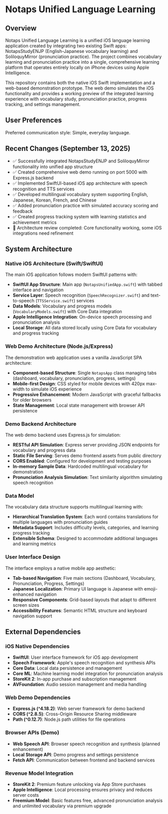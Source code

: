 # Notaps Unified Language Learning

## Overview

Notaps Unified Language Learning is a unified iOS language learning application created by integrating two existing Swift apps: NotapsStudyENJP (English-Japanese vocabulary learning) and SoliloquyMirror (pronunciation practice). The project combines vocabulary learning and pronunciation practice into a single, comprehensive learning platform that operates entirely locally on iPhone devices using Apple Intelligence.

This repository contains both the native iOS Swift implementation and a web-based demonstration prototype. The web demo simulates the iOS functionality and provides a working preview of the integrated learning experience with vocabulary study, pronunciation practice, progress tracking, and settings management.

## User Preferences

Preferred communication style: Simple, everyday language.

## Recent Changes (September 13, 2025)

- ✅ Successfully integrated NotapsStudyENJP and SoliloquyMirror functionality into unified app structure
- ✅ Created comprehensive web demo running on port 5000 with Express.js backend
- ✅ Implemented SwiftUI-based iOS app architecture with speech recognition and TTS services
- ✅ Developed multilingual vocabulary system supporting English, Japanese, Korean, French, and Chinese
- ✅ Added pronunciation practice with simulated accuracy scoring and feedback
- ✅ Created progress tracking system with learning statistics and achievement metrics
- 🔧 Architecture review completed: Core functionality working, some iOS integrations need refinement

## System Architecture

### Native iOS Architecture (Swift/SwiftUI)
The main iOS application follows modern SwiftUI patterns with:

- **SwiftUI App Structure**: Main app (`NotapsUnifiedApp.swift`) with tabbed interface and navigation
- **Service Layer**: Speech recognition (`SpeechRecognizer.swift`) and text-to-speech (`TTSService.swift`) services
- **Data Models**: Vocabulary and progress models (`VocabularyModels.swift`) with Core Data integration
- **Apple Intelligence Integration**: On-device speech processing and pronunciation analysis
- **Local Storage**: All data stored locally using Core Data for vocabulary and progress tracking

### Web Demo Architecture (Node.js/Express)
The demonstration web application uses a vanilla JavaScript SPA architecture:

- **Component-based Structure**: Single `NotapsApp` class managing tabs (dashboard, vocabulary, pronunciation, progress, settings)
- **Mobile-first Design**: CSS styled for mobile devices with 420px max-width to simulate iOS experience
- **Progressive Enhancement**: Modern JavaScript with graceful fallbacks for older browsers
- **State Management**: Local state management with browser API persistence

### Demo Backend Architecture
The web demo backend uses Express.js for simulation:

- **RESTful API Simulation**: Express server providing JSON endpoints for vocabulary and progress data
- **Static File Serving**: Serves demo frontend assets from public directory
- **CORS Enabled**: Configured for development and testing purposes
- **In-memory Sample Data**: Hardcoded multilingual vocabulary for demonstration
- **Pronunciation Analysis Simulation**: Text similarity algorithm simulating speech recognition

### Data Model
The vocabulary data structure supports multilingual learning with:

- **Hierarchical Translation System**: Each word contains translations for multiple languages with pronunciation guides
- **Metadata Support**: Includes difficulty levels, categories, and learning progress tracking
- **Extensible Schema**: Designed to accommodate additional languages and learning metrics

### User Interface Design
The interface employs a native mobile app aesthetic:

- **Tab-based Navigation**: Five main sections (Dashboard, Vocabulary, Pronunciation, Progress, Settings)
- **Japanese Localization**: Primary UI language is Japanese with emoji-enhanced navigation
- **Responsive Components**: Grid-based layouts that adapt to different screen sizes
- **Accessibility Features**: Semantic HTML structure and keyboard navigation support

## External Dependencies

### iOS Native Dependencies
- **SwiftUI**: User interface framework for iOS app development
- **Speech Framework**: Apple's speech recognition and synthesis APIs
- **Core Data**: Local data persistence and management
- **Core ML**: Machine learning model integration for pronunciation analysis
- **StoreKit 2**: In-app purchase and subscription management
- **AVFoundation**: Audio session management and media handling

### Web Demo Dependencies
- **Express.js (^4.18.2)**: Web server framework for demo backend
- **CORS (^2.8.5)**: Cross-Origin Resource Sharing middleware
- **Path (^0.12.7)**: Node.js path utilities for file operations

### Browser APIs (Demo)
- **Web Speech API**: Browser speech recognition and synthesis (planned enhancement)
- **Local Storage API**: Demo progress and settings persistence
- **Fetch API**: Communication between frontend and backend services

### Revenue Model Integration
- **StoreKit 2**: Premium feature unlocking via App Store purchases
- **Apple Intelligence**: Local processing ensures privacy and reduces server costs
- **Freemium Model**: Basic features free, advanced pronunciation analysis and unlimited vocabulary via premium upgrade